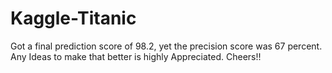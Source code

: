 # Kaggle-Titanic
Got a final prediction score of 98.2, yet the precision score was 67 percent. Any Ideas to make that better is highly Appreciated. Cheers!!

